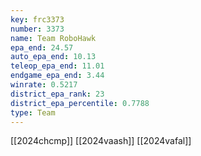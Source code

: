 ```yaml
---
key: frc3373
number: 3373
name: Team RoboHawk
epa_end: 24.57
auto_epa_end: 10.13
teleop_epa_end: 11.01
endgame_epa_end: 3.44
winrate: 0.5217
district_epa_rank: 23
district_epa_percentile: 0.7788
type: Team
---
```

[[2024chcmp]]
[[2024vaash]]
[[2024vafal]]
